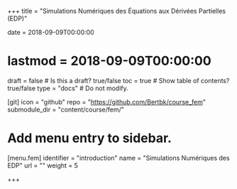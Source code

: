 +++
title = "Simulations Numériques des Équations aux Dérivées Partielles (EDP)"

date = 2018-09-09T00:00:00
# lastmod = 2018-09-09T00:00:00

draft = false  # Is this a draft? true/false
toc = true  # Show table of contents? true/false
type = "docs"  # Do not modify.

[git]
  icon = "github"
  repo = "https://github.com/Bertbk/course_fem"
  submodule_dir = "content/course/fem/"


# Add menu entry to sidebar.
[menu.fem]
  identifier = "introduction"
  name = "Simulations Numériques des EDP"
  url = ""
  weight = 5

+++
